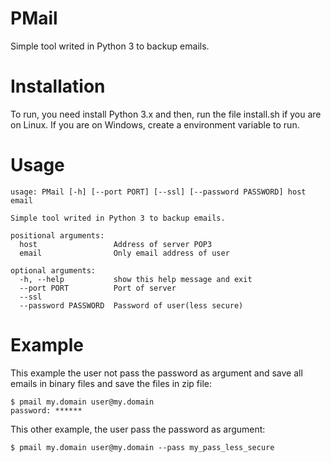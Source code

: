 # PMail

Simple tool writed in Python 3 to backup emails.

# Installation

To run, you need install Python 3.x and then, run the file install.sh if you are on Linux. If you are on Windows, create a environment variable to run.

# Usage

```shell
usage: PMail [-h] [--port PORT] [--ssl] [--password PASSWORD] host email

Simple tool writed in Python 3 to backup emails.

positional arguments:
  host                 Address of server POP3
  email                Only email address of user

optional arguments:
  -h, --help           show this help message and exit
  --port PORT          Port of server
  --ssl
  --password PASSWORD  Password of user(less secure)
```

# Example

This example the user not pass the password as argument and save all emails in binary files and save the files in zip file:

```shell
$ pmail my.domain user@my.domain
password: ******
```

This other example, the user pass the password as argument:

```shell
$ pmail my.domain user@my.domain --pass my_pass_less_secure
```
